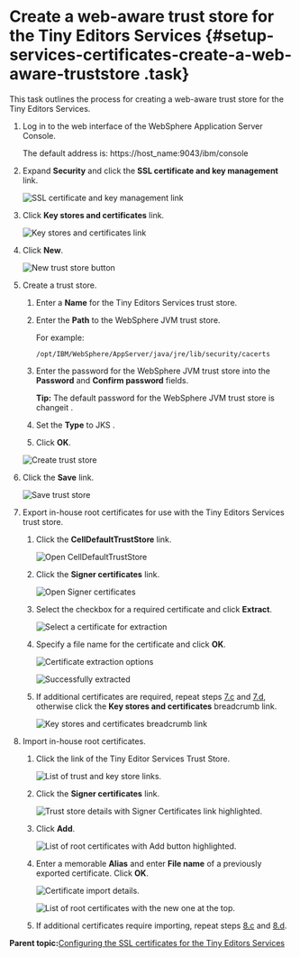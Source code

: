 # Create a web-aware trust store for the Tiny Editors Services {#setup-services-certificates-create-a-web-aware-truststore .task}

This task outlines the process for creating a web-aware trust store for the Tiny Editors Services.

1.  Log in to the web interface of the WebSphere Application Server Console.

    The default address is: https://host\_name:9043/ibm/console

2.  Expand **Security** and click the **SSL certificate and key management** link.

    ![SSL certificate and key management link](resource/was/security_ssl.png)

3.  Click **Key stores and certificates** link.

    ![Key stores and certificates link](resource/was/click_key_stores_and_certificates.png)

4.  Click **New**.

    ![New trust store button](resource/was/click_new_truststore.png)

5.  Create a trust store.

    1.  Enter a **Name** for the Tiny Editors Services trust store.

    2.  Enter the **Path** to the WebSphere JVM trust store.

        For example:

        ```
        /opt/IBM/WebSphere/AppServer/java/jre/lib/security/cacerts
        ```

    3.  Enter the password for the WebSphere JVM trust store into the **Password** and **Confirm password** fields.

        **Tip:** The default password for the WebSphere JVM trust store is changeit .

    4.  Set the **Type** to JKS .

    5.  Click **OK**.

    ![Create trust store](resource/was/create_truststore.png)

6.  Click the **Save** link.

    ![Save trust store](resource/was/save_truststore.png)

7.  Export in-house root certificates for use with the Tiny Editors Services trust store.

    1.  Click the **CellDefaultTrustStore** link.

        ![Open CellDefaultTrustStore](resource/was/export_cert_01.png)

    2.  Click the **Signer certificates** link.

        ![Open Signer certificates](resource/was/export_cert_02.png)

    3.  Select the checkbox for a required certificate and click **Extract**.

        ![Select a certificate for extraction](resource/was/export_cert_03.png)

    4.  Specify a file name for the certificate and click **OK**.

        ![Certificate extraction options](resource/was/export_cert_04.png)

        ![Successfully extracted](resource/was/export_cert_05.png "Message received when the certificate is exported.")

    5.  If additional certificates are required, repeat steps [7.c](#select-exportable-cert) and [7.d](#name-exportable-cert), otherwise click the **Key stores and certificates** breadcrumb link.

        ![Key stores and certificates breadcrumb link](resource/was/export_cert_06.png)

8.  Import in-house root certificates.

    1.  Click the link of the Tiny Editor Services Trust Store.

        ![List of trust and key store links.](resource/was/import_cert_01.png)

    2.  Click the **Signer certificates** link.

        ![Trust store details with Signer Certificates link highlighted.](resource/was/import_cert_02.png)

    3.  Click **Add**.

        ![List of root certificates with Add button highlighted.](resource/was/import_cert_03.png)

    4.  Enter a memorable **Alias** and enter **File name** of a previously exported certificate. Click **OK**.

        ![Certificate import details.](resource/was/import_cert_04.png)

        ![List of root certificates with the new one at the top.](resource/was/import_cert_05.png "Showing the newly imported certificate.")

    5.  If additional certificates require importing, repeat steps [8.c](#add-cert) and [8.d](#alias-imported-cert).


**Parent topic:**[Configuring the SSL certificates for the Tiny Editors Services](../../install/tiny_editors/t_01-setup_02-services_02-certificates_00-summary.md)

